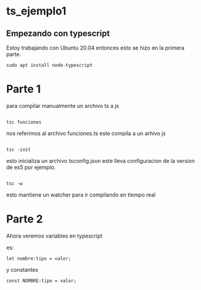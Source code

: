 # ts_ejemplo1
Empezando con typescript
----

Estoy trabajando con Ubuntu 20.04 entonces esto se hizo en la primera parte.

<code>sudo apt install node-typescript</code>

<h1>Parte 1</h1>

para compilar manualmente un archivo ts a js

<code>
tsc funciones 
</code>

nos referimos al archivo funciones.ts
este compila  a un arhivo js

<code>
tsc -init
</code>

esto inicializa un archivo tsconfig.json este lleva configuracion de la version de es5 por ejemplo.

<code>
tsc -w 
</code>

esto mantiene un watcher para ir compilando en tiempo real

<h1>Parte 2</h1>

Ahora veremos variables en typescript

es:

<code>let nombre:tipo = valor;</code>


y constantes

<code>const NOMBRE:tipo = valor;</code>